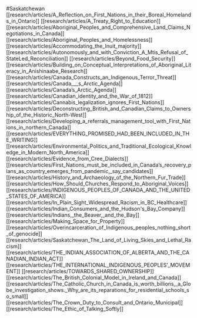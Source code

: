 #Saskatchewan
[[research/articles/A_Reflection_on_First_Nations_in_their_Boreal_Homelands_in_Ontario]]
[[research/articles/A_Treaty_Right_to_Education]]
[[research/articles/Aboriginal_Peoples_and_Comprehensive_Land_Claims_Negotiations_in_Canada]]
[[research/articles/Aboriginal_Peoples_and_Homelessness]]
[[research/articles/Accommodating_the_Inuit_majority]]
[[research/articles/Autonomously_and_with_Conviction_A_Mtis_Refusal_of_StateLed_Reconciliation]]
[[research/articles/Beyond_Food_Security]]
[[research/articles/Building_on_Conceptual_Interpretations_of_Aboriginal_Literacy_in_Anishinaabe_Research]]
[[research/articles/Canada_Constructs_an_Indigenous_Terror_Threat]]
[[research/articles/Canada___s_Arctic_Agenda]]
[[research/articles/Canada’s_Arctic_Agenda]]
[[research/articles/Canadian_identity_and_the_War_of_1812]]
[[research/articles/Cannabis_legalization_ignores_First_Nations]]
[[research/articles/Deconstructing_British_and_Canadian_Claims_to_Ownership_of_the_Historic_North-West]]
[[research/articles/Developing_a_referrals_management_tool_with_First_Nations_in_northern_Canada]]
[[research/articles/EVERYTHING_PROMISED_HAD_BEEN_INCLUDED_IN_THE_WRITING]]
[[research/articles/Environmental_Politics_and_Traditional_Ecological_Knowledge_in_Modern_North_America]]
[[research/articles/Evidence_from_Cree_Dialects]]
[[research/articles/First_Nations_must_be_included_in_Canada’s_recovery_plans_as_country_emerges_from_pandemic,_say_candidates]]
[[research/articles/History_and_Archaeology_of_the_Northern_Fur_Trade]]
[[research/articles/How_Should_Churches_Respond_to_Aboriginal_Voices]]
[[research/articles/INDIGENOUS_PEOPLES_OF_CANADA_AND_THE_UNITED_STATES_OF_AMERICA]]
[[research/articles/In_Plain_Sight_Widespread_Racism_in_BC_Healthcare]]
[[research/articles/Indian_Consumers_and_the_Hudson's_Bay_Company]]
[[research/articles/Indians,_the_Beaver,_and_the_Bay]]
[[research/articles/Making_Space_for_Property]]
[[research/articles/Overincarceration_of_Indigenous_peoples_nothing_short_of_genocide]]
[[research/articles/Saskatchewan_The_Land_of_Living_Skies_and_Lethal_Racism]]
[[research/articles/THE_INDIAN_ASSOCIATION_OF_ALBERTA_AND_THE_CANADIAN_INDIAN_ACT]]
[[research/articles/THE_INTERNATIONAL_INDIGENOUS_PEOPLES’_MOVEMENT]]
[[research/articles/TOWARDS_SHARED_OWNERSHIP]]
[[research/articles/The_British_Colonial_Model_in_Ireland_and_Canada]]
[[research/articles/The_Catholic_Church_in_Canada_is_worth_billions,_a_Globe_investigation_shows._Why_are_its_reparations_for_residential_schools_so_small]]
[[research/articles/The_Crown_Duty_to_Consult_and_Ontario_Municipal]]
[[research/articles/The_Ethic_of_Talking_Softly]]

